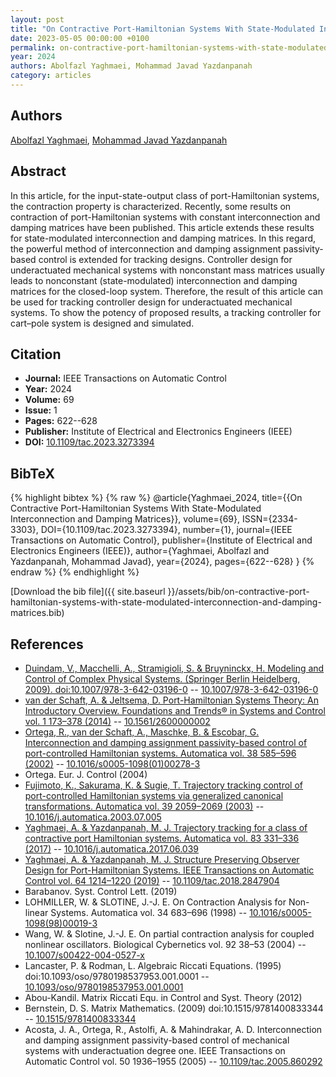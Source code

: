 ```yaml
---
layout: post
title: "On Contractive Port-Hamiltonian Systems With State-Modulated Interconnection and Damping Matrices"
date: 2023-05-05 00:00:00 +0100
permalink: on-contractive-port-hamiltonian-systems-with-state-modulated-interconnection-and-damping-matrices
year: 2024
authors: Abolfazl Yaghmaei, Mohammad Javad Yazdanpanah
category: articles
---
```

 
## Authors
[Abolfazl Yaghmaei](authors/abolfazl-yaghmaei), [Mohammad Javad Yazdanpanah](authors/mohammad-javad-yazdanpanah)
 
## Abstract
In this article, for the input-state-output class of port-Hamiltonian systems, the contraction property is characterized. Recently, some results on contraction of port-Hamiltonian systems with constant interconnection and damping matrices have been published. This article extends these results for state-modulated interconnection and damping matrices. In this regard, the powerful method of interconnection and damping assignment passivity-based control is extended for tracking designs. Controller design for underactuated mechanical systems with nonconstant mass matrices usually leads to nonconstant (state-modulated) interconnection and damping matrices for the closed-loop system. Therefore, the result of this article can be used for tracking controller design for underactuated mechanical systems. To show the potency of proposed results, a tracking controller for cart–pole system is designed and simulated.
 
## Citation
- **Journal:** IEEE Transactions on Automatic Control
- **Year:** 2024
- **Volume:** 69
- **Issue:** 1
- **Pages:** 622--628
- **Publisher:** Institute of Electrical and Electronics Engineers (IEEE)
- **DOI:** [10.1109/tac.2023.3273394](https://doi.org/10.1109/tac.2023.3273394)
 
## BibTeX
{% highlight bibtex %}
{% raw %}
@article{Yaghmaei_2024,
  title={{On Contractive Port-Hamiltonian Systems With State-Modulated Interconnection and Damping Matrices}},
  volume={69},
  ISSN={2334-3303},
  DOI={10.1109/tac.2023.3273394},
  number={1},
  journal={IEEE Transactions on Automatic Control},
  publisher={Institute of Electrical and Electronics Engineers (IEEE)},
  author={Yaghmaei, Abolfazl and Yazdanpanah, Mohammad Javad},
  year={2024},
  pages={622--628}
}
{% endraw %}
{% endhighlight %}
 
[Download the bib file]({{ site.baseurl }}/assets/bib/on-contractive-port-hamiltonian-systems-with-state-modulated-interconnection-and-damping-matrices.bib)
 
## References
- [Duindam, V., Macchelli, A., Stramigioli, S. & Bruyninckx, H. Modeling and Control of Complex Physical Systems. (Springer Berlin Heidelberg, 2009). doi:10.1007/978-3-642-03196-0](modeling-and-control-of-complex-physical-systems) -- [10.1007/978-3-642-03196-0](https://doi.org/10.1007/978-3-642-03196-0)
- [van der Schaft, A. & Jeltsema, D. Port-Hamiltonian Systems Theory: An Introductory Overview. Foundations and Trends® in Systems and Control vol. 1 173–378 (2014)](port-hamiltonian-systems-theory-an-introductory-overview) -- [10.1561/2600000002](https://doi.org/10.1561/2600000002)
- [Ortega, R., van der Schaft, A., Maschke, B. & Escobar, G. Interconnection and damping assignment passivity-based control of port-controlled Hamiltonian systems. Automatica vol. 38 585–596 (2002)](interconnection-and-damping-assignment-passivity-based-control-of-port-controlled-hamiltonian-systems) -- [10.1016/s0005-1098(01)00278-3](https://doi.org/10.1016/s0005-1098(01)00278-3)
- Ortega. Eur. J. Control (2004)
- [Fujimoto, K., Sakurama, K. & Sugie, T. Trajectory tracking control of port-controlled Hamiltonian systems via generalized canonical transformations. Automatica vol. 39 2059–2069 (2003)](trajectory-tracking-control-of-port-controlled-hamiltonian-systems-via-generalized-canonical-transformations) -- [10.1016/j.automatica.2003.07.005](https://doi.org/10.1016/j.automatica.2003.07.005)
- [Yaghmaei, A. & Yazdanpanah, M. J. Trajectory tracking for a class of contractive port Hamiltonian systems. Automatica vol. 83 331–336 (2017)](trajectory-tracking-for-a-class-of-contractive-port-hamiltonian-systems) -- [10.1016/j.automatica.2017.06.039](https://doi.org/10.1016/j.automatica.2017.06.039)
- [Yaghmaei, A. & Yazdanpanah, M. J. Structure Preserving Observer Design for Port-Hamiltonian Systems. IEEE Transactions on Automatic Control vol. 64 1214–1220 (2019)](structure-preserving-observer-design-for-port-hamiltonian-systems) -- [10.1109/tac.2018.2847904](https://doi.org/10.1109/tac.2018.2847904)
- Barabanov. Syst. Control Lett. (2019)
- LOHMILLER, W. & SLOTINE, J.-J. E. On Contraction Analysis for Non-linear Systems. Automatica vol. 34 683–696 (1998) -- [10.1016/s0005-1098(98)00019-3](https://doi.org/10.1016/s0005-1098(98)00019-3)
- Wang, W. & Slotine, J.-J. E. On partial contraction analysis for coupled nonlinear oscillators. Biological Cybernetics vol. 92 38–53 (2004) -- [10.1007/s00422-004-0527-x](https://doi.org/10.1007/s00422-004-0527-x)
- Lancaster, P. & Rodman, L. Algebraic Riccati Equations. (1995) doi:10.1093/oso/9780198537953.001.0001 -- [10.1093/oso/9780198537953.001.0001](https://doi.org/10.1093/oso/9780198537953.001.0001)
- Abou-Kandil. Matrix Riccati Equ. in Control and Syst. Theory (2012)
- Bernstein, D. S. Matrix Mathematics. (2009) doi:10.1515/9781400833344 -- [10.1515/9781400833344](https://doi.org/10.1515/9781400833344)
- Acosta, J. A., Ortega, R., Astolfi, A. & Mahindrakar, A. D. Interconnection and damping assignment passivity-based control of mechanical systems with underactuation degree one. IEEE Transactions on Automatic Control vol. 50 1936–1955 (2005) -- [10.1109/tac.2005.860292](https://doi.org/10.1109/tac.2005.860292)

